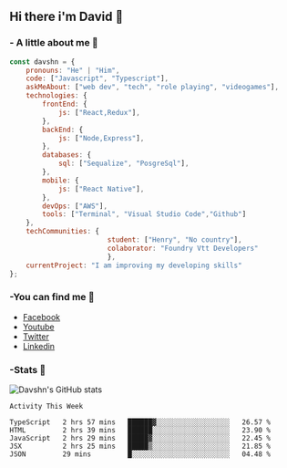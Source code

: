 ## Hi there i'm David 👋


### - A little about me 🤔
```javascript
const davshn = {
    pronouns: "He" | "Him",
    code: ["Javascript", "Typescript"],
    askMeAbout: ["web dev", "tech", "role playing", "videogames"],
    technologies: {
        frontEnd: {
            js: ["React,Redux"],
        },
        backEnd: {
            js: ["Node,Express"],
        },
        databases: {
            sql: ["Sequalize", "PosgreSql"],
        },
        mobile: {
            js: ["React Native"],
        },
        devOps: ["AWS"],
        tools: ["Terminal", "Visual Studio Code","Github"]
    },
    techCommunities: {
                        student: ["Henry", "No country"],
                        colaborator: "Foundry Vtt Developers"
                        },
    currentProject: "I am improving my developing skills"
};
```
### -You can find me :satellite:
- [Facebook](https://www.facebook.com/david.figueroa.184)
- [Youtube](https://www.youtube.com/user/davshn/)
- [Twitter](https://twitter.com/Davshmr)
- [Linkedin](https://www.linkedin.com/in/davshn/)
### -Stats :battery:

![Davshn's GitHub stats](https://github-readme-stats.vercel.app/api?username=davshn&theme=github_dark&show_icons=true)

    Activity This Week
<!--START_SECTION:waka-->
```text
TypeScript   2 hrs 57 mins   ██████▓░░░░░░░░░░░░░░░░░░   26.57 % 
HTML         2 hrs 39 mins   ██████░░░░░░░░░░░░░░░░░░░   23.90 % 
JavaScript   2 hrs 29 mins   █████▓░░░░░░░░░░░░░░░░░░░   22.45 % 
JSX          2 hrs 25 mins   █████▒░░░░░░░░░░░░░░░░░░░   21.85 % 
JSON         29 mins         █░░░░░░░░░░░░░░░░░░░░░░░░   04.48 % 
```
<!--END_SECTION:waka-->
